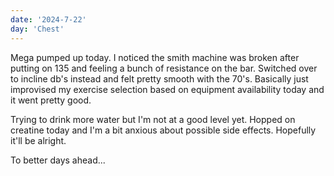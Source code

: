 ```yaml
---
date: '2024-7-22'
day: 'Chest'
---
```


Mega pumped up today. I noticed the smith machine was broken after putting on 135 and feeling a bunch of resistance on the bar. Switched over to incline db's instead and felt pretty smooth with the 70's. Basically just improvised my exercise selection based on equipment availability today and it went pretty good.

Trying to drink more water but I'm not at a good level yet. Hopped on creatine today and I'm a bit anxious about possible side effects. Hopefully it'll be alright.

To better days ahead...